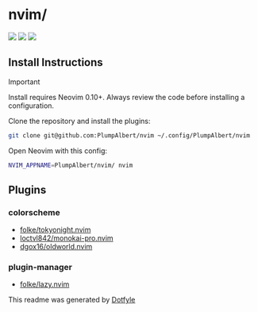 # nvim/

<a href="https://dotfyle.com/PlumpAlbert/nvim"><img src="https://dotfyle.com/PlumpAlbert/nvim/badges/plugins?style=flat" /></a>
<a href="https://dotfyle.com/PlumpAlbert/nvim"><img src="https://dotfyle.com/PlumpAlbert/nvim/badges/leaderkey?style=flat" /></a>
<a href="https://dotfyle.com/PlumpAlbert/nvim"><img src="https://dotfyle.com/PlumpAlbert/nvim/badges/plugin-manager?style=flat" /></a>


## Install Instructions

> [!IMPORTANT]
> Install requires Neovim 0.10+. Always review the code before installing a configuration.

Clone the repository and install the plugins:

```sh
git clone git@github.com:PlumpAlbert/nvim ~/.config/PlumpAlbert/nvim
```

Open Neovim with this config:

```sh
NVIM_APPNAME=PlumpAlbert/nvim/ nvim
```

## Plugins

### colorscheme

+ [folke/tokyonight.nvim](https://dotfyle.com/plugins/folke/tokyonight.nvim)
+ [loctvl842/monokai-pro.nvim](https://dotfyle.com/plugins/loctvl842/monokai-pro.nvim)
+ [dgox16/oldworld.nvim](https://dotfyle.com/plugins/dgox16/oldworld.nvim)

### plugin-manager

+ [folke/lazy.nvim](https://dotfyle.com/plugins/folke/lazy.nvim)

This readme was generated by [Dotfyle](https://dotfyle.com)
